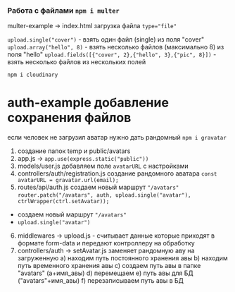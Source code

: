 ### Работа с файлами `npm i multer`

multer-example -> index.html загрузка файла `type="file"`

`upload.single("cover")` - взять один файл (single) из поля "cover"
`upload.array("hello", 8)` - взять несколько файлов (максимально 8) из поля "hello"
`upload.fields([{"cover", 2},{"hello", 3},{"pic", 8}])` - взять несколько файлов из нескольких полей

`npm i cloudinary`

# auth-example добавление сохранения файлов
если человек не загрузил аватар нужно дать рандомный `npm i gravatar`

1. создание папок temp и public/avatars
2. app.js -> `app.use(express.static("public"))`
3. models/user.js добавляем поле `avatarURL` с настройками
4. controllers/auth/registration.js создание рандомного аватара
`const avatarURL = gravatar.url(email);`
5. routes/api/auth.js создаем новый маршрут `"/avatars"`
`router.patch("/avatars", auth, upload.single("avatar"), ctrlWrapper(ctrl.setAvatar));`
  - создаем новый маршрут `"/avatars"`
  - `upload.single("avatar")`
6. middlewares -> upload.js - считывает данные которые приходят в формате form-data и передают контроллеру на обработку
7. controllers/auth -> setAvatar.js заменяет рандомную аву на загруженную
  a) находим путь постоянного хранения авы
  b) находим путь временного хранения авы
  c) создаем путь авы в папке "avatars" (a+имя_авы)
  d) перемещаем
  e) путь авы для БД ("avatars"+имя_авы)
  f) перезаписываем путь авы в БД


